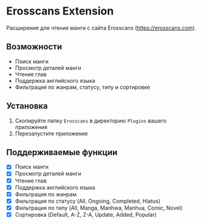 # Erosscans Extension

Расширение для чтения манги с сайта Erosscans (https://erosscans.com).

## Возможности

- Поиск манги
- Просмотр деталей манги
- Чтение глав
- Поддержка английского языка
- Фильтрация по жанрам, статусу, типу и сортировке

## Установка

1. Скопируйте папку `Erosscans` в директорию `Plugins` вашего приложения
2. Перезапустите приложение

## Поддерживаемые функции

- [x] Поиск манги
- [x] Просмотр деталей манги
- [x] Чтение глав
- [x] Поддержка английского языка
- [x] Фильтрация по жанрам
- [x] Фильтрация по статусу (All, Ongoing, Completed, Hiatus)
- [x] Фильтрация по типу (All, Manga, Manhwa, Manhua, Comic, Novel)
- [x] Сортировка (Default, A-Z, Z-A, Update, Added, Popular) 
